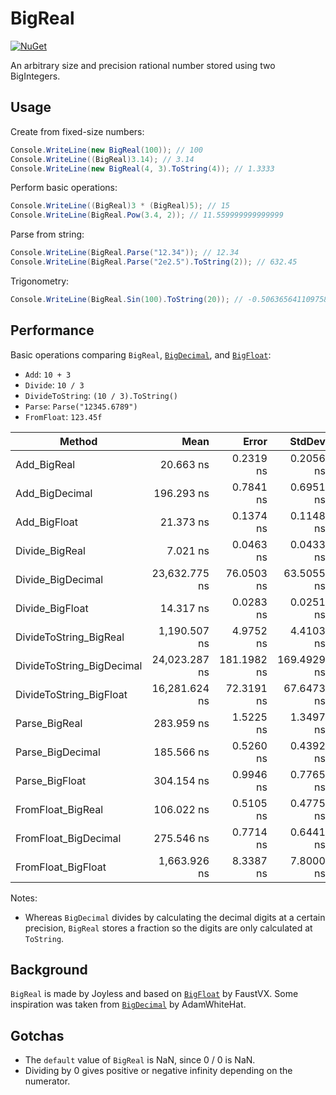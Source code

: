# BigReal

[![NuGet](https://img.shields.io/nuget/v/BigReal.svg)](https://www.nuget.org/packages/BigReal)

An arbitrary size and precision rational number stored using two BigIntegers.

## Usage

Create from fixed-size numbers:
```cs
Console.WriteLine(new BigReal(100)); // 100
Console.WriteLine((BigReal)3.14); // 3.14
Console.WriteLine(new BigReal(4, 3).ToString(4)); // 1.3333
```

Perform basic operations:
```cs
Console.WriteLine((BigReal)3 * (BigReal)5); // 15
Console.WriteLine(BigReal.Pow(3.4, 2)); // 11.559999999999999
```

Parse from string:
```cs
Console.WriteLine(BigReal.Parse("12.34")); // 12.34
Console.WriteLine(BigReal.Parse("2e2.5").ToString(2)); // 632.45
```

Trigonometry:
```cs
Console.WriteLine(BigReal.Sin(100).ToString(20)); // -0.5063656411097587906
```

## Performance

Basic operations comparing `BigReal`, [`BigDecimal`](https://github.com/AdamWhiteHat/BigDecimal), and [`BigFloat`](https://github.com/FaustVX/BigFloat):
- `Add`: `10 + 3`
- `Divide`: `10 / 3`
- `DivideToString`: `(10 / 3).ToString()`
- `Parse`: `Parse("12345.6789")`
- `FromFloat`: `123.45f`

| Method                    | Mean          | Error       | StdDev      | Gen0   | Allocated |
|-------------------------- |--------------:|------------:|------------:|-------:|----------:|
| Add_BigReal               |     20.663 ns |   0.2319 ns |   0.2056 ns |      - |         - |
| Add_BigDecimal            |    196.293 ns |   0.7841 ns |   0.6951 ns | 0.0076 |      48 B |
| Add_BigFloat              |     21.373 ns |   0.1374 ns |   0.1148 ns |      - |         - |
| Divide_BigReal            |      7.021 ns |   0.0463 ns |   0.0433 ns |      - |         - |
| Divide_BigDecimal         | 23,632.775 ns |  76.0503 ns |  63.5055 ns | 3.5095 |   22016 B |
| Divide_BigFloat           |     14.317 ns |   0.0283 ns |   0.0251 ns |      - |         - |
| DivideToString_BigReal    |  1,190.507 ns |   4.9752 ns |   4.4103 ns | 0.0629 |     400 B |
| DivideToString_BigDecimal | 24,023.287 ns | 181.1982 ns | 169.4929 ns | 3.5706 |   22520 B |
| DivideToString_BigFloat   | 16,281.624 ns |  72.3191 ns |  67.6473 ns | 1.4954 |    9544 B |
| Parse_BigReal             |    283.959 ns |   1.5225 ns |   1.3497 ns | 0.0062 |      40 B |
| Parse_BigDecimal          |    185.566 ns |   0.5260 ns |   0.4392 ns | 0.0126 |      80 B |
| Parse_BigFloat            |    304.154 ns |   0.9946 ns |   0.7765 ns | 0.0062 |      40 B |
| FromFloat_BigReal         |    106.022 ns |   0.5105 ns |   0.4775 ns |      - |         - |
| FromFloat_BigDecimal      |    275.546 ns |   0.7714 ns |   0.6441 ns | 0.0162 |     104 B |
| FromFloat_BigFloat        |  1,663.926 ns |   8.3387 ns |   7.8000 ns | 0.1068 |     672 B |

Notes:
- Whereas `BigDecimal` divides by calculating the decimal digits at a certain precision, `BigReal` stores a fraction so the digits are only calculated at `ToString`.

## Background

`BigReal` is made by Joyless and based on [`BigFloat`](https://github.com/FaustVX/BigFloat) by FaustVX.
Some inspiration was taken from [`BigDecimal`](https://github.com/AdamWhiteHat/BigDecimal) by AdamWhiteHat.

## Gotchas

- The `default` value of `BigReal` is NaN, since 0 / 0 is NaN.
- Dividing by 0 gives positive or negative infinity depending on the numerator.